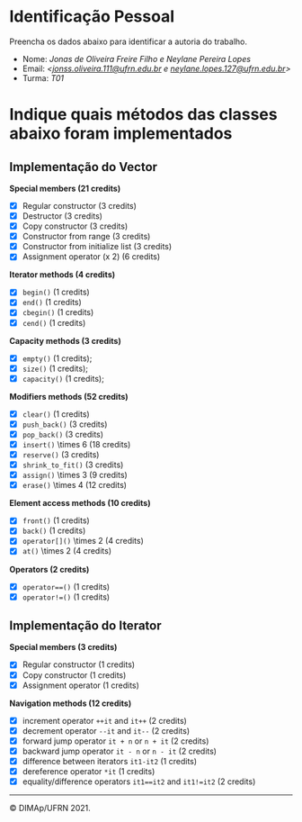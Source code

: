 ﻿# Identificação Pessoal

Preencha os dados abaixo para identificar a autoria do trabalho.

- Nome: *Jonas de Oliveira Freire Filho e Neylane Pereira Lopes*
- Email: *<jonss.oliveira.111@ufrn.edu.br e neylane.lopes.127@ufrn.edu.br>*
- Turma: *T01*

# Indique quais métodos das classes abaixo foram implementados

## Implementação do Vector

**Special members (21 credits)**
- [X] Regular constructor (3 credits)
- [X] Destructor (3 credits)
- [X] Copy constructor (3 credits)
- [X] Constructor from range (3 credits)
- [X] Constructor from initialize list (3 credits)
- [X] Assignment operator (x 2) (6 credits)

**Iterator methods (4 credits)**
- [X] `begin()` (1 credits)
- [X] `end()` (1 credits)
- [X] `cbegin()` (1 credits)
- [X] `cend()` (1 credits)

**Capacity methods (3 credits)**
- [X] `empty()` (1 credits);
- [X] `size()` (1 credits);
- [X] `capacity()` (1 credits);

**Modifiers methods (52 credits)**
- [X] `clear()` (1 credits)
- [X] `push_back()` (3 credits)
- [X] `pop_back()` (3 credits)
- [X] `insert()` \times 6 (18 credits)
- [X] `reserve()` (3 credits)
- [X] `shrink_to_fit()` (3 credits)
- [X] `assign()` \times 3 (9 credits)
- [X] `erase()` \times 4 (12 credits)

**Element access methods (10 credits)**
- [X] `front()` (1 credits)
- [X] `back()` (1 credits)
- [X] `operator[]()` \times 2 (4 credits)
- [X] `at()` \times 2 (4 credits)

**Operators (2 credits)**
- [X] `operator==()` (1 credits)
- [X] `operator!=()` (1 credits)

## Implementação do Iterator

**Special members (3 credits)**
- [X] Regular constructor (1 credits)
- [X] Copy constructor (1 credits)
- [X] Assignment operator (1 credits)

**Navigation methods (12 credits)**
- [X] increment operator `++it` and `it++` (2 credits)
- [X] decrement operator `--it` and `it--` (2 credits)
- [X] forward jump operator `it + n` or `n + it`   (2 credits)
- [X] backward jump operator `it - n` or `n - it`   (2 credits)
- [X] difference between iterators `it1-it2` (1 credits)
- [X] dereference operator `*it` (1 credits)
- [X] equality/difference operators `it1==it2` and `it1!=it2` (2 credits)

--------
&copy; DIMAp/UFRN 2021.

